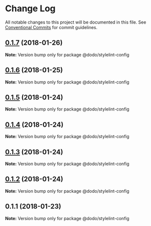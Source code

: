 # Change Log

All notable changes to this project will be documented in this file.
See [Conventional Commits](https://conventionalcommits.org) for commit guidelines.

<a name="0.1.7"></a>
## [0.1.7](https://bitbucket.isobaraustralia.com/scm/~adrian.bonnici/dodo-packages-monorepo/compare/@dodo/stylelint-config@0.1.6...@dodo/stylelint-config@0.1.7) (2018-01-26)




**Note:** Version bump only for package @dodo/stylelint-config

<a name="0.1.6"></a>
## [0.1.6](/compare/@dodo/stylelint-config@0.1.5...@dodo/stylelint-config@0.1.6) (2018-01-25)




**Note:** Version bump only for package @dodo/stylelint-config

<a name="0.1.5"></a>
## [0.1.5](/compare/@dodo/stylelint-config@0.1.4...@dodo/stylelint-config@0.1.5) (2018-01-24)




**Note:** Version bump only for package @dodo/stylelint-config

<a name="0.1.4"></a>
## [0.1.4](/compare/@dodo/stylelint-config@0.1.3...@dodo/stylelint-config@0.1.4) (2018-01-24)




**Note:** Version bump only for package @dodo/stylelint-config

<a name="0.1.3"></a>
## [0.1.3](/compare/@dodo/stylelint-config@0.1.2...@dodo/stylelint-config@0.1.3) (2018-01-24)




**Note:** Version bump only for package @dodo/stylelint-config

<a name="0.1.2"></a>
## [0.1.2](/compare/@dodo/stylelint-config@0.1.1...@dodo/stylelint-config@0.1.2) (2018-01-24)




**Note:** Version bump only for package @dodo/stylelint-config

<a name="0.1.1"></a>
## 0.1.1 (2018-01-23)




**Note:** Version bump only for package @dodo/stylelint-config
